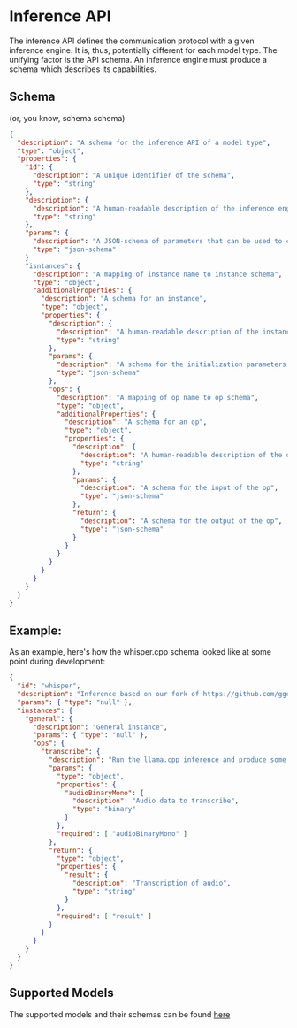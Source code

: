 # Inference API

The inference API defines the communication protocol with a given inference engine. It is, thus, potentially different for each model type. The unifying factor is the API schema. An inference engine must produce a schema which describes its capabilities.

## Schema

(or, you know, schema schema)

```json
{
  "description": "A schema for the inference API of a model type",
  "type": "object",
  "properties": {
    "id": {
      "description": "A unique identifier of the schema",
      "type": "string"
    },
    "description": {
      "description": "A human-readable description of the inference engine",
      "type": "string"
    },
    "params": {
      "description": "A JSON-schema of parameters that can be used to create a model",
      "type": "json-schema"
    }
    "isntances": {
      "description": "A mapping of instance name to instance schema",
      "type": "object",
      "additionalProperties": {
        "description": "A schema for an instance",
        "type": "object",
        "properties": {
          "description": {
            "description": "A human-readable description of the instance",
            "type": "string"
          },
          "params": {
            "description": "A schema for the initialization parameters of the instance",
            "type": "json-schema"
          },
          "ops": {
            "description": "A mapping of op name to op schema",
            "type": "object",
            "additionalProperties": {
              "description": "A schema for an op",
              "type": "object",
              "properties": {
                "description": {
                  "description": "A human-readable description of the op",
                  "type": "string"
                },
                "params": {
                  "description": "A schema for the input of the op",
                  "type": "json-schema"
                },
                "return": {
                  "description": "A schema for the output of the op",
                  "type": "json-schema"
                }
              }
            }
          }
        }
      }
    }
  }
}
```

## Example: 

As an example, here's how the whisper.cpp schema looked like at some point during development:

```json
{
  "id": "whisper",
  "description": "Inference based on our fork of https://github.com/ggerganov/whisper.cpp",
  "params": { "type": "null" },
  "instances": {
    "general": {
      "description": "General instance",
      "params": { "type": "null" },
      "ops": {
        "transcribe": {
          "description": "Run the llama.cpp inference and produce some output",
          "params": {
            "type": "object",
            "properties": {
              "audioBinaryMono": {
                "description": "Audio data to transcribe",
                "type": "binary"
              }
            },
            "required": [ "audioBinaryMono" ]
          },
          "return": {
            "type": "object",
            "properties": {
              "result": {
                "description": "Transcription of audio",
                "type": "string"
              }
            },
            "required": [ "result" ]
          }
        }
      }
    }
  }
}
```

## Supported Models

The supported models and their schemas can be found [here](https://alpacacore.com/docs/getting-started/models)


